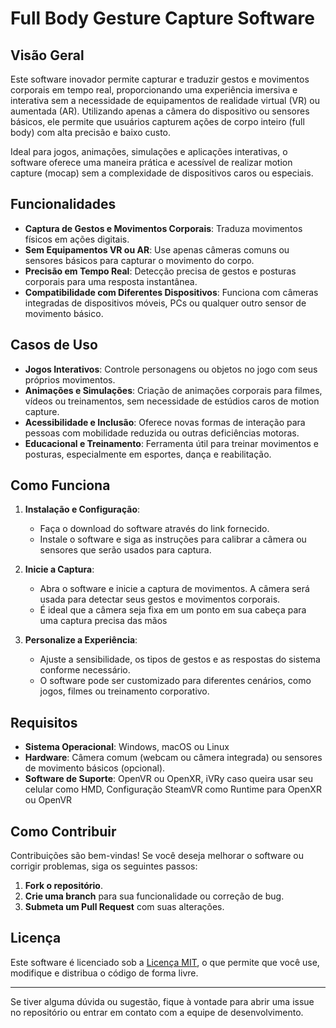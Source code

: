 # Full Body Gesture Capture Software

## Visão Geral

Este software inovador permite capturar e traduzir gestos e movimentos corporais em tempo real, proporcionando uma experiência imersiva e interativa sem a necessidade de equipamentos de realidade virtual (VR) ou aumentada (AR). Utilizando apenas a câmera do dispositivo ou sensores básicos, ele permite que usuários capturem ações de corpo inteiro (full body) com alta precisão e baixo custo.

Ideal para jogos, animações, simulações e aplicações interativas, o software oferece uma maneira prática e acessível de realizar motion capture (mocap) sem a complexidade de dispositivos caros ou especiais.

## Funcionalidades

- **Captura de Gestos e Movimentos Corporais**: Traduza movimentos físicos em ações digitais.
- **Sem Equipamentos VR ou AR**: Use apenas câmeras comuns ou sensores básicos para capturar o movimento do corpo.
- **Precisão em Tempo Real**: Detecção precisa de gestos e posturas corporais para uma resposta instantânea.
- **Compatibilidade com Diferentes Dispositivos**: Funciona com câmeras integradas de dispositivos móveis, PCs ou qualquer outro sensor de movimento básico.

## Casos de Uso

- **Jogos Interativos**: Controle personagens ou objetos no jogo com seus próprios movimentos.
- **Animações e Simulações**: Criação de animações corporais para filmes, vídeos ou treinamentos, sem necessidade de estúdios caros de motion capture.
- **Acessibilidade e Inclusão**: Oferece novas formas de interação para pessoas com mobilidade reduzida ou outras deficiências motoras.
- **Educacional e Treinamento**: Ferramenta útil para treinar movimentos e posturas, especialmente em esportes, dança e reabilitação.

## Como Funciona

1. **Instalação e Configuração**:
   - Faça o download do software através do link fornecido.
   - Instale o software e siga as instruções para calibrar a câmera ou sensores que serão usados para captura.
   
2. **Inicie a Captura**:
   - Abra o software e inicie a captura de movimentos. A câmera será usada para detectar seus gestos e movimentos corporais.
   - É ideal que a câmera seja fixa em um ponto em sua cabeça para uma captura precisa das mãos

3. **Personalize a Experiência**:
   - Ajuste a sensibilidade, os tipos de gestos e as respostas do sistema conforme necessário.
   - O software pode ser customizado para diferentes cenários, como jogos, filmes ou treinamento corporativo.

## Requisitos

- **Sistema Operacional**: Windows, macOS ou Linux
- **Hardware**: Câmera comum (webcam ou câmera integrada) ou sensores de movimento básicos (opcional).
- **Software de Suporte**: OpenVR ou OpenXR, iVRy caso queira usar seu celular como HMD, Configuração SteamVR como Runtime para OpenXR ou OpenVR

## Como Contribuir

Contribuições são bem-vindas! Se você deseja melhorar o software ou corrigir problemas, siga os seguintes passos:

1. **Fork o repositório**.
2. **Crie uma branch** para sua funcionalidade ou correção de bug.
3. **Submeta um Pull Request** com suas alterações.

## Licença

Este software é licenciado sob a [Licença MIT](LICENSE), o que permite que você use, modifique e distribua o código de forma livre.

---

Se tiver alguma dúvida ou sugestão, fique à vontade para abrir uma issue no repositório ou entrar em contato com a equipe de desenvolvimento.
